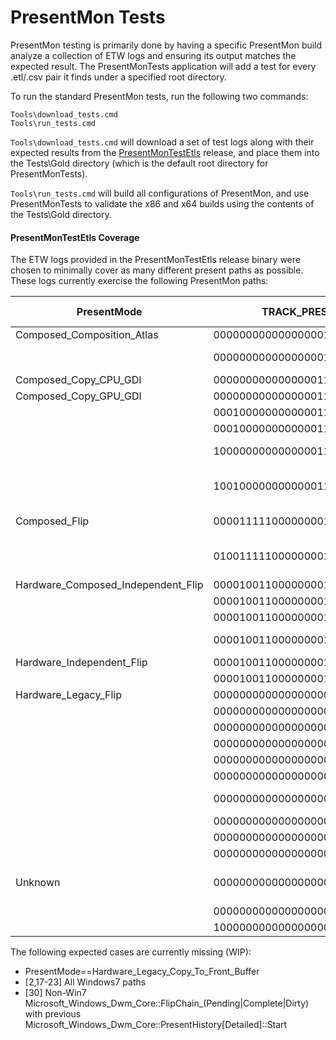 # PresentMon Tests

PresentMon testing is primarily done by having a specific PresentMon build analyze a collection of ETW logs and ensuring its output matches the expected result.  The PresentMonTests application will add a test for every .etl/.csv pair it finds under a specified root directory.

To run the standard PresentMon tests, run the following two commands:
```
Tools\download_tests.cmd
Tools\run_tests.cmd
```

`Tools\download_tests.cmd` will download a set of test logs along with their expected results from the [PresentMonTestEtls](https://github.com/GameTechDev/PresentMon/releases/tag/PresentMonTestEtls) release, and place them into the Tests\Gold directory (which is the default root directory for PresentMonTests).

`Tools\run_tests.cmd` will build all configurations of PresentMon, and use PresentMonTests to validate the x86 and x64 builds using the contents of the Tests\Gold directory.


#### PresentMonTestEtls Coverage

The ETW logs provided in the PresentMonTestEtls release binary were chosen to minimally cover as many different present paths as possible.  These logs currently exercise the following PresentMon paths:

| PresentMode | TRACK_PRESENT_PATH | Test case |
| ----------- | ----------- | -- |
| Composed_Composition_Atlas         | 000000000000000001110000000001000 | 1 |
|                                    | 000000000000000001110001000001000 | 1, 3, 4 |
| Composed_Copy_CPU_GDI              | 000000000000000011100001000001010 | 3, |
| Composed_Copy_GPU_GDI              | 000000000000000011110001000001000 | 1, |
|                                    | 000100000000000011100001000001000 | 3 |
|                                    | 000100000000000011110001000001000 | 1, 4 |
|                                    | 100000000000000011110001000001000 | 0, 1, 3 |
|                                    | 100100000000000011110001000001000 | 0, 1, 2, 3, 4 |
| Composed_Flip                      | 000011111000000001110001000001001 | 1, 2, 3, 4 |
|                                    | 010011111000000001110001000001001 | 0, 1, 2, 3, 4 |
| Hardware_Composed_Independent_Flip | 000010011000000001110001000111001 | 1 |
|                                    | 000010011000000001110001001111001 | 1 |
|                                    | 000010011000000001110101000111001 | 3 |
|                                    | 000010011000000001111001000111001 | 0, 1, 3 |
| Hardware_Independent_Flip          | 000010011000000001110011000001001 | 4 |
|                                    | 000010011000000001111011000001001 | 4 |
| Hardware_Legacy_Flip               | 000000000000000000000000101111001 | 0 |
|                                    | 000000000000000000000001100001001 | 1 |
|                                    | 000000000000000000000001100111000 | 2 |
|                                    | 000000000000000000000001100111001 | 0, 3 |
|                                    | 000000000000000000000001101111001 | 0 |
|                                    | 000000000000000000001001100111000 | 2 |
|                                    | 000000000000000000001001100111001 | 0, 1, 2, 3 |
|                                    | 000000000000000000011001010111000 | 1 |
|                                    | 000000000000000000011011010001000 | 4 |
|                                    | 000000000000000000011011010001001 | 4 |
| Unknown                            | 000000000000000000000000000000001 | 0, 1, 2, 3, 4 |
|                                    | 000000000000000000010000000000001 | 4, |
|                                    | 100000000000000000000000000000000 | 2, |

The following expected cases are currently missing (WIP):

- PresentMode==Hardware_Legacy_Copy_To_Front_Buffer
- [2,17-23] All Windows7 paths
- [30] Non-Win7 Microsoft_Windows_Dwm_Core::FlipChain_(Pending|Complete|Dirty) with previous Microsoft_Windows_Dwm_Core::PresentHistory[Detailed]::Start
